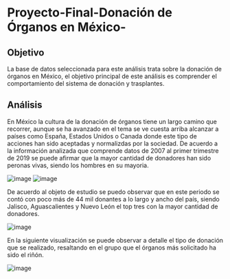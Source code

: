 # Proyecto-Final-Donación de Órganos en México-
## Objetivo
La base de datos seleccionada para este análisis trata sobre la donación de órganos en México, el objetivo principal de este análisis es comprender el comportamiento del sistema de donación y trasplantes.
## Análisis
En México la cultura de la donación de órganos tiene un largo camino que recorrer, aunque se ha avanzado en el tema se ve cuesta arriba alcanzar a países como España, Estados Unidos o Canada donde este tipo de acciones han sido aceptadas y normalizdas por la sociedad.
De acuerdo a la información analizada que comprende datos de 2007 al primer trimestre de 2019 se puede afirmar que la mayor cantidad de donadores han sido peronas vivas, siendo los hombres en su mayoria.

![image](https://github.com/user-attachments/assets/bb10b338-86d3-481e-a65d-79f0e951cd0c)
![image](https://github.com/user-attachments/assets/65bfccc2-5501-49df-a8af-b6e59c0be9c0)

De acuerdo al objeto de estudio se puedo observar que en este periodo se contó con poco más de 44 mil donantes a lo largo y ancho del país, siendo Jalisco, Aguascalientes y Nuevo León el top tres con la mayor cantidad de donadores.

![image](https://github.com/user-attachments/assets/3d8ddd90-6114-4cf5-8246-9613d546a697)

En la siguiente visualización se puede observar a detalle el tipo de donación que se realizado, resaltando en el grupo que el órganos más solicitado ha sido el riñón.

![image](https://github.com/user-attachments/assets/60ef2f3a-1a6b-4d0e-ad80-37e093c7c966)

